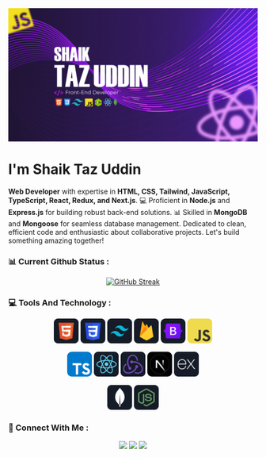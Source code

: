 <div align="center">
<a href="https://tazuddin.vercel.app" ><img src="https://raw.githubusercontent.com/shaikTazUddin01/shaikTazUddin01/main/images/banner/Shaik%20Taz%20Uddin%20GitHub.png" alt="GitHub cover" align="center"/></a>
</div>
<!-- <br> -->
<h1 align="">I'm Shaik Taz Uddin</h1>
<p><strong>Web Developer</strong> with expertise in <strong>HTML, CSS, Tailwind, JavaScript, TypeScript, React, Redux, and Next.js</strong>. 💻 Proficient in <strong>Node.js</strong> and <strong>Express.js</strong> for building robust back-end solutions. 📊 Skilled in <strong>MongoDB</strong> and <strong>Mongoose</strong> for seamless database management. Dedicated to clean, efficient code and enthusiastic about collaborative projects. Let's build something amazing together!</p>

<h3>📊 Current Github Status : </h3>
<div align="center">
<a href="https://git.io/streak-stats"><img src="https://github-readme-streak-stats.herokuapp.com?user=shaikTazUddin01&theme=shadow-purple" alt="GitHub Streak" /></a>
</div>
<!-- tools -->
<h3 align="left">💻 Tools And Technology : </h3>

<p align="center">
<img src="./images/icon/HTML.png" width="50"/>
<img src="./images/icon/css.png" width="50"/>
<img src="./images/icon/tailwind.png" width="50"/>
<img src="./images/icon/firebase.png" width="50"/>
<img src="./images/icon/Bootsrap.png" width="50" style="border-radius: 9px;" />
<img src="./images/icon/JavaScript.png" width="50"/>
</p>

<p align="center">
<img src="./images/icon/ts.png" width="50" style="border-radius: 9px;" />
<img src="./images/icon/react.png" width="50"/>
<img src="./images/icon/redux.png" width="50"/>
<img src="./images//icon/nextjs.jfif" width="50" style="border-radius:9px"/>
<img src="./images/icon/express.png" width="50"/>
</p>
<p align="center">
<img src="./images/icon/mongo.png" width="50"/>
<img src="./images/icon/node.png" width="50"/>

</p>


<h3 align="left">📱 Connect With Me : </h3>
<p align="center">
<a href="https://fb.com/tazahmedcse" target="blank"><img src="https://img.icons8.com/fluency/48/000000/facebook.png" width="50"/></a>
<a target="blank" href = "https://linkedin.com/in/shaik-taz-uddin-1a47682a0"><img src="https://img.icons8.com/fluent/48/000000/linkedin.png" width="50"/></a>
<a href = "mailto:tazahmedsoft@gmail.com"><img src="https://img.icons8.com/fluency/48/000000/gmail-new.png" width="50"/></a>
<!-- <a href = "https://www.instagram.com/tanmoyparvez/"><img src="https://img.icons8.com/fluent/48/000000/instagram-new.png"/></a> -->
</p>


